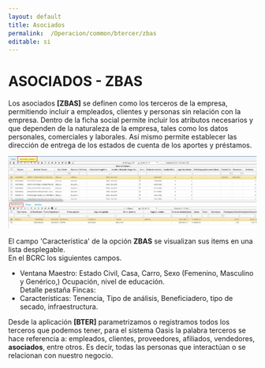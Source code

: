 ```yaml
---
layout: default
title: Asociados
permalink:  /Operacion/common/btercer/zbas
editable: si
---
```


# ASOCIADOS - ZBAS

Los asociados **[ZBAS]** se definen como los terceros de la empresa, permitiendo incluir a empleados, clientes y personas sin relación con la empresa. Dentro de la ficha social permite incluir los atributos necesarios y que dependen de la naturaleza de la empresa, tales como los datos personales, comerciales y laborales. Así mismo permite establecer las dirección de entrega de los estados de cuenta de los aportes y préstamos.  


![](zbas2.png)  

El campo 'Característica' de la opción **ZBAS** se visualizan sus items en una lista desplegable.  
En el BCRC los siguientes campos.  
* Ventana Maestro: Estado Civil, Casa, Carro, Sexo (Femenino, Masculino y Genérico,) Ocupación, nivel de educación.  
Detalle pestaña Fincas:  
* Características: Tenencia, Tipo de análisis, Beneficiadero, tipo de secado, infraestructura.  


Desde la aplicación **[BTER]** parametrizamos o registramos todos los terceros que podemos tener, para el sistema Oasis la palabra terceros se hace referencia a: empleados, clientes, proveedores, afiliados, vendedores, **asociados**, entre otros. Es decir, todas las personas que interactúan o se relacionan con nuestro negocio.  





